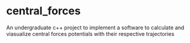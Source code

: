 # central_forces
An undergraduate c++ project to implement a software to calculate and viasualize central forces potentials with their respective trajectories
